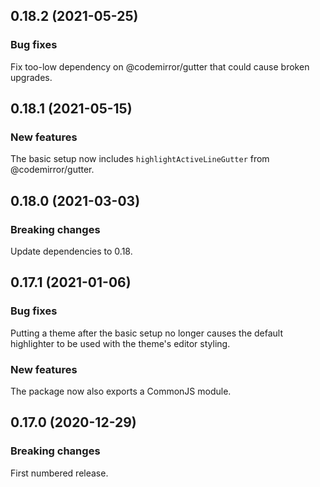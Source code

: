 ## 0.18.2 (2021-05-25)

### Bug fixes

Fix too-low dependency on @codemirror/gutter that could cause broken upgrades.

## 0.18.1 (2021-05-15)

### New features

The basic setup now includes `highlightActiveLineGutter` from @codemirror/gutter.

## 0.18.0 (2021-03-03)

### Breaking changes

Update dependencies to 0.18.

## 0.17.1 (2021-01-06)

### Bug fixes

Putting a theme after the basic setup no longer causes the default highlighter to be used with the theme's editor styling.

### New features

The package now also exports a CommonJS module.

## 0.17.0 (2020-12-29)

### Breaking changes

First numbered release.

